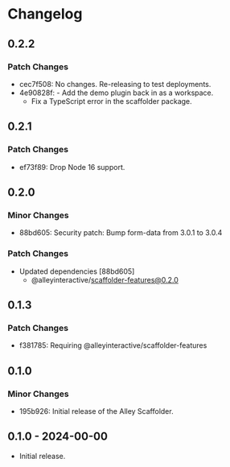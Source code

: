# Changelog

## 0.2.2

### Patch Changes

- cec7f508: No changes. Re-releasing to test deployments.
- 4e90828f: - Add the demo plugin back in as a workspace.
  - Fix a TypeScript error in the scaffolder package.

## 0.2.1

### Patch Changes

- ef73f89: Drop Node 16 support.

## 0.2.0

### Minor Changes

- 88bd605: Security patch: Bump form-data from 3.0.1 to 3.0.4

### Patch Changes

- Updated dependencies [88bd605]
  - @alleyinteractive/scaffolder-features@0.2.0

## 0.1.3

### Patch Changes

- f381785: Requiring @alleyinteractive/scaffolder-features

## 0.1.0

### Minor Changes

- 195b926: Initial release of the Alley Scaffolder.

## 0.1.0 - 2024-00-00

- Initial release.
